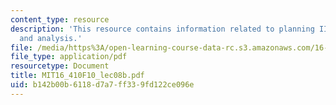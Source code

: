 ```yaml
---
content_type: resource
description: 'This resource contains information related to planning II: plan extraction
  and analysis.'
file: /media/https%3A/open-learning-course-data-rc.s3.amazonaws.com/16-410-principles-of-autonomy-and-decision-making-fall-2010/b142b00b6118d7a7ff339fd122ce096e_MIT16_410F10_lec08b.pdf
file_type: application/pdf
resourcetype: Document
title: MIT16_410F10_lec08b.pdf
uid: b142b00b-6118-d7a7-ff33-9fd122ce096e
---
```

